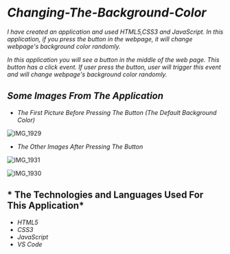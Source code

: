 # *Changing-The-Background-Color*
*I have created an application and used HTML5,CSS3 and JavaScript. In this application, if you press the button in the webpage, it will change webpage's background color randomly.*


*In this application you will see a button in the middle of the web page. This button has a click event. If user press the button, user will trigger this event and will change webpage's background color randomly.*

## *Some Images From The Application*

- *The First Picture Before Pressing The Button (The Default Background Color)*

![IMG_1929](https://user-images.githubusercontent.com/43166866/137581342-70974732-be0b-40c9-96ee-6a9efafd748a.JPG)

- *The Other Images After Pressing The Button*

![IMG_1931](https://user-images.githubusercontent.com/43166866/137581482-81ecfe6f-1cf0-4df2-a552-00f5c7e2bea2.JPG)

![IMG_1930](https://user-images.githubusercontent.com/43166866/137581495-ebc1a4a9-3298-44d9-903a-084af4adfdcc.JPG)

## * The Technologies and Languages Used For This Application*
- *HTML5*
- *CSS3*
- *JavaScript*
- *VS Code*
